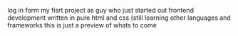 log in form
my fisrt project as guy who just started out frontend development
written in pure html and css (still learning other languages and frameworks 
this is just a preview of whats to come 
